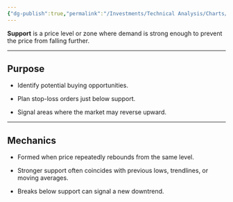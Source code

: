 ```yaml
---
{"dg-publish":true,"permalink":"/Investments/Technical Analysis/Charts/Chart Patterns/Support/"}
---
```


**Support** is a price level or zone where demand is strong enough to prevent the price from falling further.

---

## Purpose

- Identify potential buying opportunities.
    
- Plan stop-loss orders just below support.
    
- Signal areas where the market may reverse upward.
    

---

## Mechanics

- Formed when price repeatedly rebounds from the same level.
    
- Stronger support often coincides with previous lows, trendlines, or moving averages.
    
- Breaks below support can signal a new downtrend.